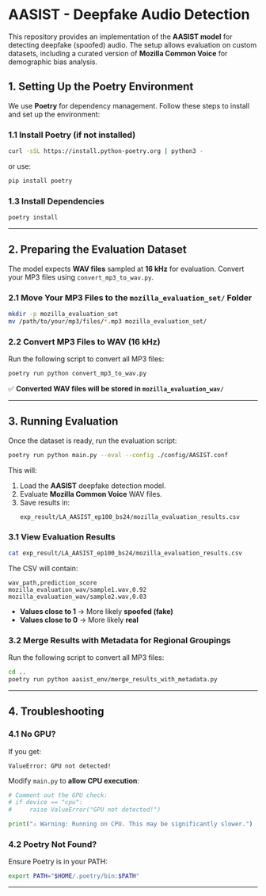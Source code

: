 # AASIST - Deepfake Audio Detection

This repository provides an implementation of the **AASIST model** for detecting deepfake (spoofed) audio. The setup allows evaluation on custom datasets, including a curated version of **Mozilla Common Voice** for demographic bias analysis.

## **1. Setting Up the Poetry Environment**
We use **Poetry** for dependency management. Follow these steps to install and set up the environment:

### **1.1 Install Poetry (if not installed)**
```bash
curl -sSL https://install.python-poetry.org | python3 -
```
or use:

```bash 
pip install poetry
```


### **1.3 Install Dependencies**
```bash
poetry install
```

---

## **2. Preparing the Evaluation Dataset**
The model expects **WAV files** sampled at **16 kHz** for evaluation. Convert your MP3 files using `convert_mp3_to_wav.py`.

### **2.1 Move Your MP3 Files to the `mozilla_evaluation_set/` Folder**
```bash
mkdir -p mozilla_evaluation_set
mv /path/to/your/mp3/files/*.mp3 mozilla_evaluation_set/
```

### **2.2 Convert MP3 Files to WAV (16 kHz)**
Run the following script to convert all MP3 files:
```bash
poetry run python convert_mp3_to_wav.py
```
✅ **Converted WAV files will be stored in `mozilla_evaluation_wav/`**

---

## **3. Running Evaluation**
Once the dataset is ready, run the evaluation script:

```bash
poetry run python main.py --eval --config ./config/AASIST.conf
```

This will:
1. Load the **AASIST** deepfake detection model.
2. Evaluate **Mozilla Common Voice** WAV files.
3. Save results in:
   ```
   exp_result/LA_AASIST_ep100_bs24/mozilla_evaluation_results.csv
   ```

### **3.1 View Evaluation Results**
```bash
cat exp_result/LA_AASIST_ep100_bs24/mozilla_evaluation_results.csv
```
The CSV will contain:
```
wav_path,prediction_score
mozilla_evaluation_wav/sample1.wav,0.92
mozilla_evaluation_wav/sample2.wav,0.03
```
- **Values close to 1** → More likely **spoofed (fake)**
- **Values close to 0** → More likely **real**

### **3.2 Merge Results with Metadata for Regional Groupings**
Run the following script to convert all MP3 files:
```bash
cd ..
poetry run python aasist_env/merge_results_with_metadata.py
```
---

## **4. Troubleshooting**
### **4.1 No GPU?**
If you get:
```
ValueError: GPU not detected!
```
Modify `main.py` to **allow CPU execution**:
```python
# Comment out the GPU check:
# if device == "cpu":
#     raise ValueError("GPU not detected!")

print("⚠ Warning: Running on CPU. This may be significantly slower.")
```

### **4.2 Poetry Not Found?**
Ensure Poetry is in your PATH:
```bash
export PATH="$HOME/.poetry/bin:$PATH"
```

---